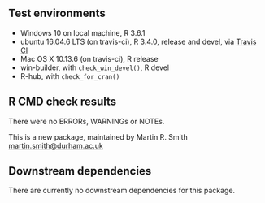 ## Test environments
* Windows 10 on local machine, R 3.6.1
* ubuntu 16.04.6 LTS (on travis-ci), R 3.4.0, release and devel, via [Travis CI](https://travis-ci.org/ms609/TBRDist)
* Mac OS X 10.13.6 (on travis-ci), R release
* win-builder, with `check_win_devel()`, R devel
* R-hub, with `check_for_cran()`

## R CMD check results
There were no ERRORs, WARNINGs or NOTEs.

This is a new package, maintained by Martin R. Smith <martin.smith@durham.ac.uk>


## Downstream dependencies
There are currently no downstream dependencies for this package.
